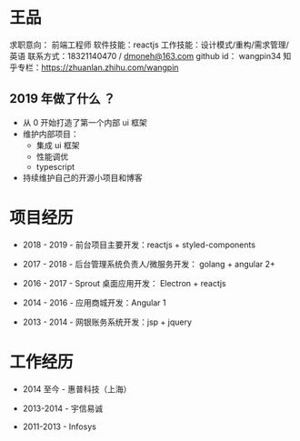 # 王品
求职意向： 前端工程师
软件技能：reactjs
工作技能：设计模式/重构/需求管理/英语
联系方式：18321140470 / dmoneh@163.com
github id： wangpin34
知乎专栏：https://zhuanlan.zhihu.com/wangpin
## 2019 年做了什么 ？
* 从 0 开始打造了第一个内部 ui 框架
* 维护内部项目：
  * 集成 ui 框架
  * 性能调优
  * typescript
* 持续维护自己的开源小项目和博客 

# 项目经历
* 2018 - 2019 - 前台项目主要开发：reactjs + styled-components

* 2017 - 2018 - 后台管理系统负责人/微服务开发： golang + angular 2+ 

* 2016 - 2017 - Sprout 桌面应用开发： Electron + reactjs

* 2014 - 2016 - 应用商城开发：Angular 1
 
* 2013 - 2014 - 网银账务系统开发：jsp + jquery

# 工作经历
* 2014 至今 - 惠普科技（上海）

* 2013-2014 - 宇信易诚

* 2011-2013 - Infosys


